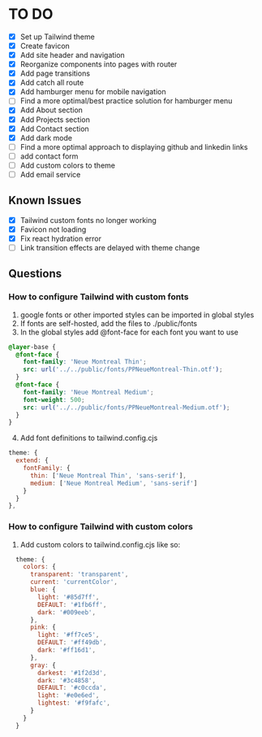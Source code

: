 # TO DO

- [x] Set up Tailwind theme
- [x] Create favicon
- [x] Add site header and navigation
- [x] Reorganize components into pages with router
- [x] Add page transitions
- [x] Add catch all route
- [x] Add hamburger menu for mobile navigation
- [ ] Find a more optimal/best practice solution for hamburger menu
- [x] Add About section
- [x] Add Projects section
- [x] Add Contact section
- [x] Add dark mode
- [ ] Find a more optimal approach to displaying github and linkedin links
- [ ] add contact form
- [ ] Add custom colors to theme
- [ ] Add email service

## Known Issues

- [x] Tailwind custom fonts no longer working
- [x] Favicon not loading
- [x] Fix react hydration error
- [ ] Link transition effects are delayed with theme change

## Questions

### How to configure Tailwind with custom fonts

1.  google fonts or other imported styles can be imported in global styles
2.  If fonts are self-hosted, add the files to ./public/fonts
3.  In the global styles add @font-face for each font you want to use

```css
@layer-base {
  @font-face {
    font-family: 'Neue Montreal Thin';
    src: url('../../public/fonts/PPNeueMontreal-Thin.otf');
  }
  @font-face {
    font-family: 'Neue Montreal Medium';
    font-weight: 500;
    src: url('../../public/fonts/PPNeueMontreal-Medium.otf');
  }
}
```

4. Add font definitions to tailwind.config.cjs

```js
theme: {
  extend: {
    fontFamily: {
      thin: ['Neue Montreal Thin', 'sans-serif'],
      medium: ['Neue Montreal Medium', 'sans-serif']
    }
  }
},
```

### How to configure Tailwind with custom colors

1. Add custom colors to tailwind.config.cjs like so:

```js
  theme: {
    colors: {
      transparent: 'transparent',
      current: 'currentColor',
      blue: {
        light: '#85d7ff',
        DEFAULT: '#1fb6ff',
        dark: '#009eeb',
      },
      pink: {
        light: '#ff7ce5',
        DEFAULT: '#ff49db',
        dark: '#ff16d1',
      },
      gray: {
        darkest: '#1f2d3d',
        dark: '#3c4858',
        DEFAULT: '#c0ccda',
        light: '#e0e6ed',
        lightest: '#f9fafc',
      }
    }
  }
```
